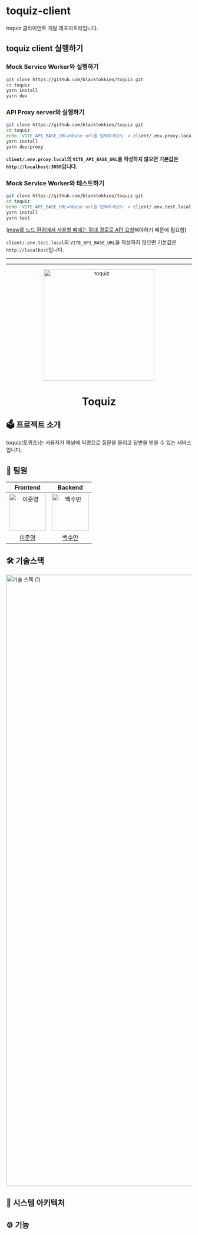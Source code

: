 # toquiz-client

toquiz 클라이언트 개발 레포지토리입니다.

## toquiz client 실행하기

### Mock Service Worker와 실행하기

```bash
git clone https://github.com/blacktokkies/toquiz.git
cd toquiz
yarn install
yarn dev
```

### API Proxy server와 실행하기

```bash
git clone https://github.com/blacktokkies/toquiz.git
cd toquiz
echo 'VITE_API_BASE_URL=%base url을 입력하세요%' > client/.env.proxy.local # optional
yarn install
yarn dev:proxy
```

**`client/.env.proxy.local`의 `VITE_API_BASE_URL`을 작성하지 않으면 기본값은 `http://localhost:3000`입니다.**

### Mock Service Worker와 테스트하기

```bash
git clone https://github.com/blacktokkies/toquiz.git
cd toquiz
echo 'VITE_API_BASE_URL=%base url을 입력하세요%' > client/.env.test.local # optional
yarn install
yarn test
```

([msw를 노드 환경에서 사용할 때에는 절대 경로로 API 요청](https://mswjs.io/docs/getting-started/integrate/node#direct-usage)해야하기 때문에 필요함)

`client/.env.test.local`의 `VITE_API_BASE_URL`을 작성하지 않으면 기본값은 `http://localhost`입니다.

---

---

<div style="text-align: center">
<img src="https://user-images.githubusercontent.com/72093196/235161403-da40733a-2f9f-4acf-932e-28cab2d316da.png" width=300 alt="toquiz">

# Toquiz

</div>

## 🗳 프로젝트 소개

toquiz(토퀴즈)는 사용자가 패널에 익명으로 질문을 올리고 답변을 받을 수 있는 서비스입니다.

## 👫 팀원

|                                                                 Frontend                                                                 |                                                                  Backend                                                                  |
| :--------------------------------------------------------------------------------------------------------------------------------------: | :---------------------------------------------------------------------------------------------------------------------------------------: |
| <img src="https://user-images.githubusercontent.com/72093196/235164625-9c419f41-b87c-4a25-9223-c88753dbee49.jpg" width=100 alt="이준영"> | <img src="https://user-images.githubusercontent.com/72093196/235164058-74742c98-a7de-4ccf-a140-2702733ab53d.jpeg" width=100 alt="백수만"> |
|                                                  [이준영]("https://github.com/leegwae")                                                  |                                                 [백수만]("https://github.com/soomanbaek")                                                 |

## 🛠️ 기술스택

<img width="1652" alt="기술 스택 (1)" src="https://user-images.githubusercontent.com/72093196/235558564-bb601b6e-4f8e-40ed-9229-f6e284947c73.png">

## 🕋 시스템 아키텍처

## ⚙️ 기능
